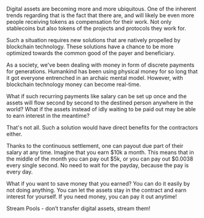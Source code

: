 Digital assets are becoming more and more ubiquitous. One of the inherent trends regarding that is the fact that there are, and will likely be even more people receiving tokens as compensation for their work. Not only stablecoins but also tokens of the projects and protocols they work for.

Such a situation requires new solutions that are natively propelled by blockchain technology. These solutions have a chance to be more optimized towards the common good of the payer and beneficiary.

As a society, we've been dealing with money in form of discrete payments for generations. Humankind has been using physical money for so long that it got everyone entrenched in an archaic mental model. However, with blockchain technology money can become real-time.

What if such recurring payments like salary can be set up once and the assets will flow second by second to the destined person anywhere in the world? What if the assets instead of idly waiting to be paid out may be able to earn interest in the meantime?

That's not all. Such a solution would have direct benefits for the contractors either.

Thanks to the continuous settlement, one can payout due part of their salary at any time. Imagine that you earn $10k a month. This means that in the middle of the month you can pay out $5k, or you can pay out $0.0038 every single second. No need to wait for the payday, because the pay is every day.

What if you want to save money that you earned? You can do it easily by not doing anything. You can let the assets stay in the contract and earn interest for yourself. If you need money, you can pay it out anytime!

Stream Pools - don’t transfer digital assets, stream them!